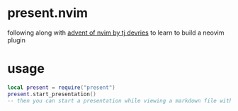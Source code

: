 # present.nvim
following along with [advent of nvim by tj devries](https://www.youtube.com/playlist?list=PLep05UYkc6wTyBe7kPjQFWVXTlhKeQejM) to learn to build a neovim plugin
# usage
```lua
local present = require("present")
present.start_presentation()
-- then you can start a presentation while viewing a markdown file with <leader>pp
```

